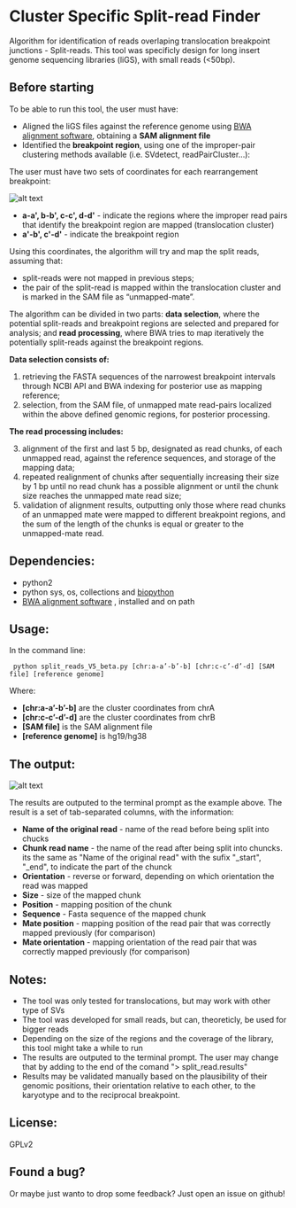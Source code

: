 # Cluster Specific Split-read Finder


Algorithm for identification of reads overlaping translocation breakpoint junctions - Split-reads.
This tool was specificly design for long insert genome sequencing libraries (liGS), with small reads (<50bp).

## Before starting

To be able to run this tool, the user must have:

+ Aligned the liGS files against the reference genome using [BWA alignment software](http://bio-bwa.sourceforge.net/), obtaining a **SAM alignment file**
+ Identified the **breakpoint region**, using one of the improper-pair clustering methods available (i.e. SVdetect, readPairCluster...):

The user must have two sets of coordinates for each rearrangement breakpoint:

![alt text](https://cld.pt/dl/download/9b25e73b-b2ed-47ca-8dea-644442f6600d/clust.png "Read cluster example")

+  **a-a', b-b', c-c', d-d'** - indicate the regions where the improper read pairs that identify the breakpoint region are mapped (translocation cluster)
+ **a'-b', c'-d'** - indicate the breakpoint region

Using this coordinates, the algorithm will try and map the split reads, assuming that:

+ split-reads were not mapped in previous steps;
+ the pair of the split-read is mapped within the translocation cluster and is marked in the SAM file as “unmapped-mate”.


The algorithm can be divided in two parts: **data selection**, where the potential split-reads and breakpoint regions are selected and prepared for analysis; and **read processing**, where BWA tries to map iteratively the potentially split-reads against the breakpoint regions.

**Data selection consists of:**

1. retrieving the FASTA sequences of the narrowest breakpoint intervals through NCBI API and BWA indexing for posterior use as mapping reference;
2. selection, from the SAM file, of unmapped mate read-pairs localized within the above defined genomic regions, for posterior processing.

**The read processing includes:**

3. alignment of the first and last 5 bp, designated as read chunks, of each unmapped read, against the reference sequences, and storage of the mapping data;
4. repeated realignment of chunks after sequentially increasing their size by 1 bp until no read chunk has a possible alignment or until the chunk size reaches the unmapped mate read size;
5. validation of alignment results, outputting only those where read chunks of an unmapped mate were mapped to different breakpoint regions, and the sum of the length of the chunks is equal or greater to the unmapped-mate read.


## Dependencies:
+ python2
+ python sys, os, collections and [biopython](https://github.com/biopython/biopython)
+ [BWA alignment software](http://bio-bwa.sourceforge.net/) , installed and on path


## Usage:


In the command line:
<pre><code> python split_reads_V5_beta.py [chr:a-a’-b’-b] [chr:c-c’-d’-d] [SAM file] [reference genome]
</code></pre>

Where:
+ **[chr:a-a’-b’-b]** are the cluster coordinates from chrA
+ **[chr:c-c’-d’-d]** are the cluster coordinates from chrB
+ **[SAM file]** is the SAM alignment file
+ **[reference genome]** is hg19/hg38


## The output:

![alt text](https://cld.pt/dl/download/84b984ac-e030-46f7-8c30-1afa9acef55b/splits.png "Split results example")

The results are outputed to the terminal prompt as the example above.
The result is a set of tab-separated columns, with the information:
+ **Name of the original read** - name of the read before being split into chucks
+ **Chunk read name** - the name of the read after being split into chuncks. its the same as "Name of the original read" with the sufix "_start", "_end", to indicate the part of the chunck
+ **Orientation** - reverse or forward, depending on which orientation the read was mapped
+ **Size** - size of the mapped chunk
+ **Position** - mapping position of the chunk
+ **Sequence** - Fasta sequence of the mapped chunk
+ **Mate position** - mapping position of the read pair that was correctly mapped previously (for comparison)
+ **Mate orientation** - mapping orientation of the read pair that was correctly mapped previously (for comparison)


## Notes:

+ The tool was only tested for translocations, but may work with other type of SVs
+ The tool was developed for small reads, but can, theoreticly, be used for bigger reads
+ Depending on the size of the regions and the coverage of the library, this tool might take a while to run
+ The results are outputed to the terminal prompt. The user may change that by adding to the end of the comand "> split_read.results"
+ Results may be validated manually based on the plausibility of their genomic positions, their orientation relative to each other, to the karyotype and to the reciprocal breakpoint.


## License:

GPLv2


## Found a bug?

Or maybe just wanto to drop some feedback? Just open an issue on github!
   